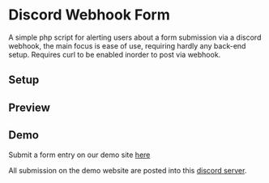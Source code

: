 # Discord Webhook Form
A simple php script for alerting users about a form submission via a discord webhook, the main focus is ease of use, requiring hardly any back-end setup.
Requires curl to be enabled inorder to post via webhook.

## Setup

## Preview

## Demo
Submit a form entry on our demo site [here](https://districtnine.host/dev/demos/discord-form)

All submission on the demo website are posted into this [discord server](https://discord.gg/wCy5Eht).
